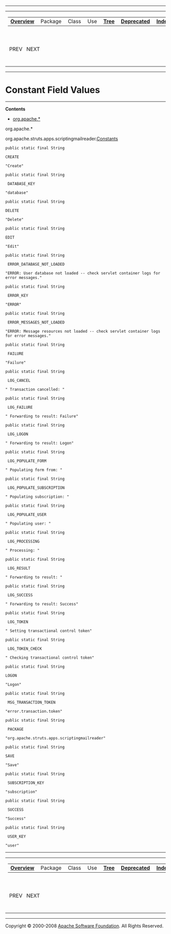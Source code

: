 ------------------------------------------------------------------------

<span id="navbar_top"></span> [](#skip-navbar_top "Skip navigation links")

<table>
<colgroup>
<col width="50%" />
<col width="50%" />
</colgroup>
<tbody>
<tr class="odd">
<td align="left"><span id="navbar_top_firstrow"></span>
<table>
<tbody>
<tr class="odd">
<td align="left"><a href="overview-summary.html.md"><strong>Overview</strong></a> </td>
<td align="left">Package </td>
<td align="left">Class </td>
<td align="left">Use </td>
<td align="left"><a href="overview-tree.html.md"><strong>Tree</strong></a> </td>
<td align="left"><a href="deprecated-list.html.md"><strong>Deprecated</strong></a> </td>
<td align="left"><a href="index-all.html.md"><strong>Index</strong></a> </td>
<td align="left"><a href="help-doc.html.md"><strong>Help</strong></a> </td>
</tr>
</tbody>
</table></td>
<td align="left"></td>
</tr>
<tr class="even">
<td align="left"> PREV   NEXT</td>
<td align="left"><a href="index.html.md?constant-values.html"><strong>FRAMES</strong></a>    <a href="constant-values.html"><strong>NO FRAMES</strong></a>    
<a href="allclasses-noframe.html.md"><strong>All Classes</strong></a></td>
</tr>
</tbody>
</table>

<span id="skip-navbar_top"></span>

------------------------------------------------------------------------

Constant Field Values
=====================

------------------------------------------------------------------------

**Contents**

-   [org.apache.\*](#org.apache)

<span id="org.apache"></span>

org.apache.\*

<span id="org.apache.struts.apps.scriptingmailreader.Constants.CREATE"></span> <span id="org.apache.struts.apps.scriptingmailreader.Constants.DATABASE_KEY"></span><span id="org.apache.struts.apps.scriptingmailreader.Constants.DELETE"></span> <span id="org.apache.struts.apps.scriptingmailreader.Constants.EDIT"></span> <span id="org.apache.struts.apps.scriptingmailreader.Constants.ERROR_DATABASE_NOT_LOADED"></span><span id="org.apache.struts.apps.scriptingmailreader.Constants.ERROR_KEY"></span> <span id="org.apache.struts.apps.scriptingmailreader.Constants.ERROR_MESSAGES_NOT_LOADED"></span><span id="org.apache.struts.apps.scriptingmailreader.Constants.FAILURE"></span> <span id="org.apache.struts.apps.scriptingmailreader.Constants.LOG_CANCEL"></span> <span id="org.apache.struts.apps.scriptingmailreader.Constants.LOG_FAILURE"></span> <span id="org.apache.struts.apps.scriptingmailreader.Constants.LOG_LOGON"></span><span id="org.apache.struts.apps.scriptingmailreader.Constants.LOG_POPULATE_FORM"></span><span id="org.apache.struts.apps.scriptingmailreader.Constants.LOG_POPULATE_SUBSCRIPTION"></span><span id="org.apache.struts.apps.scriptingmailreader.Constants.LOG_POPULATE_USER"></span><span id="org.apache.struts.apps.scriptingmailreader.Constants.LOG_PROCESSING"></span><span id="org.apache.struts.apps.scriptingmailreader.Constants.LOG_RESULT"></span> <span id="org.apache.struts.apps.scriptingmailreader.Constants.LOG_SUCCESS"></span> <span id="org.apache.struts.apps.scriptingmailreader.Constants.LOG_TOKEN"></span><span id="org.apache.struts.apps.scriptingmailreader.Constants.LOG_TOKEN_CHECK"></span><span id="org.apache.struts.apps.scriptingmailreader.Constants.LOGON"></span> <span id="org.apache.struts.apps.scriptingmailreader.Constants.MSG_TRANSACTION_TOKEN"></span><span id="org.apache.struts.apps.scriptingmailreader.Constants.PACKAGE"></span> <span id="org.apache.struts.apps.scriptingmailreader.Constants.SAVE"></span> <span id="org.apache.struts.apps.scriptingmailreader.Constants.SUBSCRIPTION_KEY"></span><span id="org.apache.struts.apps.scriptingmailreader.Constants.SUCCESS"></span> <span id="org.apache.struts.apps.scriptingmailreader.Constants.USER_KEY"></span>

org.apache.struts.apps.scriptingmailreader.[Constants](org/apache/struts/apps/scriptingmailreader/Constants.html.md "class in org.apache.struts.apps.scriptingmailreader")

`public static final String`

`CREATE`

`"Create"`

`public static final String`

` DATABASE_KEY`

`"database"`

`public static final String`

`DELETE`

`"Delete"`

`public static final String`

`EDIT`

`"Edit"`

`public static final String`

` ERROR_DATABASE_NOT_LOADED`

`"ERROR: User database not loaded -- check servlet container logs for error messages."`

`public static final String`

` ERROR_KEY`

`"ERROR"`

`public static final String`

` ERROR_MESSAGES_NOT_LOADED`

`"ERROR: Message resources not loaded -- check servlet container logs for error messages."`

`public static final String`

` FAILURE`

`"Failure"`

`public static final String`

` LOG_CANCEL`

`" Transaction cancelled: "`

`public static final String`

` LOG_FAILURE`

`" Forwarding to result: Failure"`

`public static final String`

` LOG_LOGON`

`" Forwarding to result: Logon"`

`public static final String`

` LOG_POPULATE_FORM`

`" Populating form from: "`

`public static final String`

` LOG_POPULATE_SUBSCRIPTION`

`" Populating subscription: "`

`public static final String`

` LOG_POPULATE_USER`

`" Populating user: "`

`public static final String`

` LOG_PROCESSING`

`" Processing: "`

`public static final String`

` LOG_RESULT`

`" Forwarding to result: "`

`public static final String`

` LOG_SUCCESS`

`" Forwarding to result: Success"`

`public static final String`

` LOG_TOKEN`

`" Setting transactional control token"`

`public static final String`

` LOG_TOKEN_CHECK`

`" Checking transactional control token"`

`public static final String`

`LOGON`

`"Logon"`

`public static final String`

` MSG_TRANSACTION_TOKEN`

`"error.transaction.token"`

`public static final String`

` PACKAGE`

`"org.apache.struts.apps.scriptingmailreader"`

`public static final String`

`SAVE`

`"Save"`

`public static final String`

` SUBSCRIPTION_KEY`

`"subscription"`

`public static final String`

` SUCCESS`

`"Success"`

`public static final String`

` USER_KEY`

`"user"`

------------------------------------------------------------------------

<span id="navbar_bottom"></span> [](#skip-navbar_bottom "Skip navigation links")

<table>
<colgroup>
<col width="50%" />
<col width="50%" />
</colgroup>
<tbody>
<tr class="odd">
<td align="left"><span id="navbar_bottom_firstrow"></span>
<table>
<tbody>
<tr class="odd">
<td align="left"><a href="overview-summary.html.md"><strong>Overview</strong></a> </td>
<td align="left">Package </td>
<td align="left">Class </td>
<td align="left">Use </td>
<td align="left"><a href="overview-tree.html.md"><strong>Tree</strong></a> </td>
<td align="left"><a href="deprecated-list.html.md"><strong>Deprecated</strong></a> </td>
<td align="left"><a href="index-all.html.md"><strong>Index</strong></a> </td>
<td align="left"><a href="help-doc.html.md"><strong>Help</strong></a> </td>
</tr>
</tbody>
</table></td>
<td align="left"></td>
</tr>
<tr class="even">
<td align="left"> PREV   NEXT</td>
<td align="left"><a href="index.html.md?constant-values.html"><strong>FRAMES</strong></a>    <a href="constant-values.html"><strong>NO FRAMES</strong></a>    
<a href="allclasses-noframe.html.md"><strong>All Classes</strong></a></td>
</tr>
</tbody>
</table>

<span id="skip-navbar_bottom"></span>

------------------------------------------------------------------------

Copyright © 2000-2008 [Apache Software Foundation](http://www.apache.org/). All Rights Reserved.
